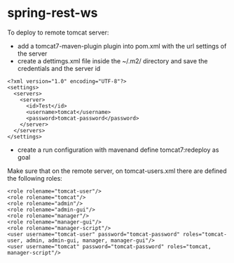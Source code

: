 # spring-rest-ws

To deploy to remote tomcat server:

* add a tomcat7-maven-plugin plugin into pom.xml with the url settings of the server
* create a dettimgs.xml file inside the ~/.m2/ directory and save the credentials and the server id
``` 
<?xml version="1.0" encoding="UTF-8"?>
<settings>
  <servers>
    <server>
      <id>Test</id>
      <username>tomcat</username>
      <password>tomcat-password</password>
    </server>
  </servers>
</settings>
```      
* create a run configuration with mavenand define tomcat7:redeploy as goal

Make sure that on the remote server, on tomcat-users.xml there are defined the following roles:

   ``` 
   <role rolename="tomcat-user"/>
   <role rolename="tomcat"/>
   <role rolename="admin"/>
   <role rolename="admin-gui"/>
   <role rolename="manager"/>
   <role rolename="manager-gui"/>
   <role rolename="manager-script"/>
   <user username="tomcat-user" password="tomcat-password" roles="tomcat-user, admin, admin-gui, manager, manager-gui"/>
   <user username="tomcat" password="tomcat-password" roles="tomcat, manager-script"/>
   ```

